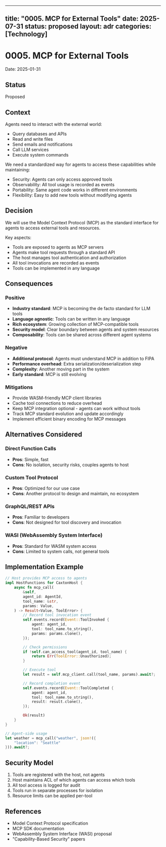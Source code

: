 ______________________________________________________________________

## title: "0005. MCP for External Tools" date: 2025-07-31 status: proposed layout: adr categories: [Technology]

# 0005. MCP for External Tools

Date: 2025-01-31

## Status

Proposed

## Context

Agents need to interact with the external world:

- Query databases and APIs
- Read and write files
- Send emails and notifications
- Call LLM services
- Execute system commands

We need a standardized way for agents to access these capabilities while
maintaining:

- Security: Agents can only access approved tools
- Observability: All tool usage is recorded as events
- Portability: Same agent code works in different environments
- Flexibility: Easy to add new tools without modifying agents

## Decision

We will use the Model Context Protocol (MCP) as the standard interface for
agents to access external tools and resources.

Key aspects:

- Tools are exposed to agents as MCP servers
- Agents make tool requests through a standard API
- The host manages tool authentication and authorization
- All tool invocations are recorded as events
- Tools can be implemented in any language

## Consequences

### Positive

- **Industry standard**: MCP is becoming the de facto standard for LLM tools
- **Language agnostic**: Tools can be written in any language
- **Rich ecosystem**: Growing collection of MCP-compatible tools
- **Security model**: Clear boundary between agents and system resources
- **Composability**: Tools can be shared across different agent systems

### Negative

- **Additional protocol**: Agents must understand MCP in addition to FIPA
- **Performance overhead**: Extra serialization/deserialization step
- **Complexity**: Another moving part in the system
- **Early standard**: MCP is still evolving

### Mitigations

- Provide WASM-friendly MCP client libraries
- Cache tool connections to reduce overhead
- Keep MCP integration optional - agents can work without tools
- Track MCP standard evolution and update accordingly
- Implement efficient binary encoding for MCP messages

## Alternatives Considered

### Direct Function Calls

- **Pros**: Simple, fast
- **Cons**: No isolation, security risks, couples agents to host

### Custom Tool Protocol

- **Pros**: Optimized for our use case
- **Cons**: Another protocol to design and maintain, no ecosystem

### GraphQL/REST APIs

- **Pros**: Familiar to developers
- **Cons**: Not designed for tool discovery and invocation

### WASI (WebAssembly System Interface)

- **Pros**: Standard for WASM system access
- **Cons**: Limited to system calls, not general tools

## Implementation Example

```rust
// Host provides MCP access to agents
impl HostFunctions for CaxtonHost {
    async fn mcp_call(
        &self,
        agent_id: AgentId,
        tool_name: &str,
        params: Value,
    ) -> Result<Value, ToolError> {
        // Record tool invocation event
        self.events.record(Event::ToolInvoked {
            agent: agent_id,
            tool: tool_name.to_string(),
            params: params.clone(),
        });

        // Check permissions
        if !self.can_access_tool(agent_id, tool_name) {
            return Err(ToolError::Unauthorized);
        }

        // Execute tool
        let result = self.mcp_client.call(tool_name, params).await?;

        // Record completion event
        self.events.record(Event::ToolCompleted {
            agent: agent_id,
            tool: tool_name.to_string(),
            result: result.clone(),
        });

        Ok(result)
    }
}

// Agent-side usage
let weather = mcp_call("weather", json!({
    "location": "Seattle"
})).await?;
```

## Security Model

1. Tools are registered with the host, not agents
2. Host maintains ACL of which agents can access which tools
3. All tool access is logged for audit
4. Tools run in separate processes for isolation
5. Resource limits can be applied per-tool

## References

- Model Context Protocol specification
- MCP SDK documentation
- WebAssembly System Interface (WASI) proposal
- "Capability-Based Security" papers
